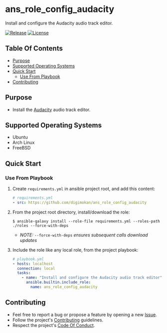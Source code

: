 # ans_role_config_audacity

Install and configure the Audacity audio track editor.

[![Release](https://img.shields.io/github/release/digimokan/ans_role_config_audacity.svg?label=release)](https://github.com/digimokan/ans_role_config_audacity/releases/latest "Latest Release Notes")
[![License](https://img.shields.io/badge/license-MIT-blue.svg?label=license)](LICENSE.md "Project License")

## Table Of Contents

* [Purpose](#purpose)
* [Supported Operating Systems](#supported-operating-systems)
* [Quick Start](#quick-start)
    * [Use From Playbook](#use-from-playbook)
* [Contributing](#contributing)

## Purpose

* Install the [Audacity](https://www.audacityteam.org/) audio track editor.

## Supported Operating Systems

* Ubuntu
* Arch Linux
* FreeBSD

## Quick Start

### Use From Playbook

1. Create `requirements.yml` in ansible project root, and add this content:

   ```yaml
   # requirements.yml
   - src: https://github.com/digimokan/ans_role_config_audacity
   ```

2. From the project root directory, install/download the role:

   ```shell
   $ ansible-galaxy install --role-file requirements.yml --roles-path ./roles --force-with-deps
   ```

   * _NOTE:_ `--force-with-deps` _ensures subsequent calls download updates_

3. Include the role like any local role, from the project playbook:

   ```yaml
   # playbook.yml
   - hosts: localhost
     connection: local
     tasks:
       - name: "Install and configure the Audacity audio track editor"
         ansible.builtin.include_role:
           name: ans_role_config_audacity
   ```

## Contributing

* Feel free to report a bug or propose a feature by opening a new
  [Issue](https://github.com/digimokan/ans_role_config_audacity/issues).
* Follow the project's [Contributing](CONTRIBUTING.md) guidelines.
* Respect the project's [Code Of Conduct](CODE_OF_CONDUCT.md).

